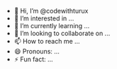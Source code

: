 - 👋 Hi, I’m @codewithturux
- 👀 I’m interested in ...
- 🌱 I’m currently learning ...
- 💞️ I’m looking to collaborate on ...
- 📫 How to reach me ...
- 😄 Pronouns: ...
- ⚡ Fun fact: ...

<!---
codewithturux/codewithturux is a ✨ special ✨ repository because its `README.md` (this file) appears on your GitHub profile.
You can click the Preview link to take a look at your changes.
--->
